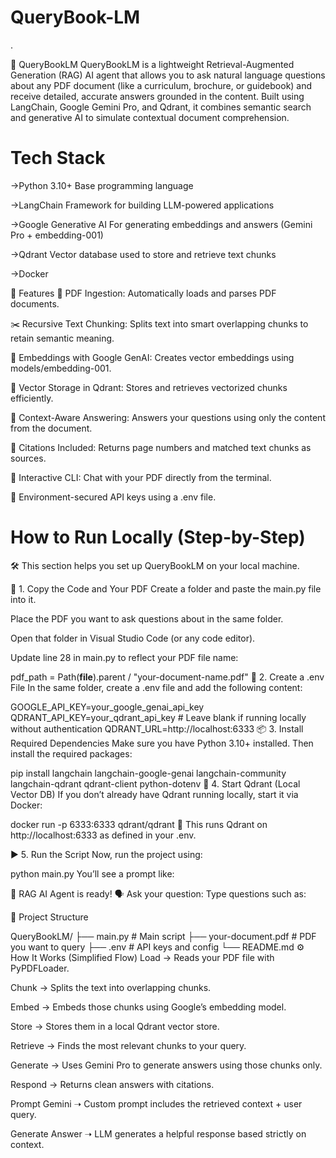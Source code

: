 # QueryBook-LM
.

📘 QueryBookLM
QueryBookLM is a lightweight Retrieval-Augmented Generation (RAG) AI agent that allows you to ask natural language questions about any PDF document (like a curriculum, brochure, or guidebook) and receive detailed, accurate answers grounded in the content. Built using LangChain, Google Gemini Pro, and Qdrant, it combines semantic search and generative AI to simulate contextual document comprehension.

# Tech Stack

->Python 3.10+	Base programming language

->LangChain	Framework for building LLM-powered applications

->Google Generative AI	For generating embeddings and answers (Gemini Pro + embedding-001)

->Qdrant	Vector database used to store and retrieve text chunks

->Docker


🚀 Features
📄 PDF Ingestion: Automatically loads and parses PDF documents.

✂️ Recursive Text Chunking: Splits text into smart overlapping chunks to retain semantic meaning.

🧠 Embeddings with Google GenAI: Creates vector embeddings using models/embedding-001.

💾 Vector Storage in Qdrant: Stores and retrieves vectorized chunks efficiently.

🧾 Context-Aware Answering: Answers your questions using only the content from the document.

🔎 Citations Included: Returns page numbers and matched text chunks as sources.

💬 Interactive CLI: Chat with your PDF directly from the terminal.

🔐 Environment-secured API keys using a .env file.

# How to Run Locally (Step-by-Step)
🛠️ This section helps you set up QueryBookLM on your local machine.

📁 1. Copy the Code and Your PDF
Create a folder and paste the main.py file into it.

Place the PDF you want to ask questions about in the same folder.

Open that folder in Visual Studio Code (or any code editor).

Update line 28 in main.py to reflect your PDF file name:

pdf_path = Path(__file__).parent / "your-document-name.pdf"
📄 2. Create a .env File
In the same folder, create a .env file and add the following content:


GOOGLE_API_KEY=your_google_genai_api_key
QDRANT_API_KEY=your_qdrant_api_key   # Leave blank if running locally without authentication
QDRANT_URL=http://localhost:6333
📦 3. Install Required Dependencies
Make sure you have Python 3.10+ installed. Then install the required packages:


pip install langchain langchain-google-genai langchain-community langchain-qdrant qdrant-client python-dotenv
🧠 4. Start Qdrant (Local Vector DB)
If you don’t already have Qdrant running locally, start it via Docker:


docker run -p 6333:6333 qdrant/qdrant
🔁 This runs Qdrant on http://localhost:6333 as defined in your .env.

▶️ 5. Run the Script
Now, run the project using:

python main.py
You’ll see a prompt like:

🎉 RAG AI Agent is ready!
🗣️ Ask your question:
Type questions such as:

📂 Project Structure

QueryBookLM/
├── main.py              # Main script
├── your-document.pdf    # PDF you want to query
├── .env                 # API keys and config
└── README.md
⚙️ How It Works (Simplified Flow)
Load → Reads your PDF file with PyPDFLoader.

Chunk → Splits the text into overlapping chunks.

Embed → Embeds those chunks using Google’s embedding model.

Store → Stores them in a local Qdrant vector store.

Retrieve → Finds the most relevant chunks to your query.

Generate → Uses Gemini Pro to generate answers using those chunks only.

Respond → Returns clean answers with citations.



Prompt Gemini ➝ Custom prompt includes the retrieved context + user query.

Generate Answer ➝ LLM generates a helpful response based strictly on context.

